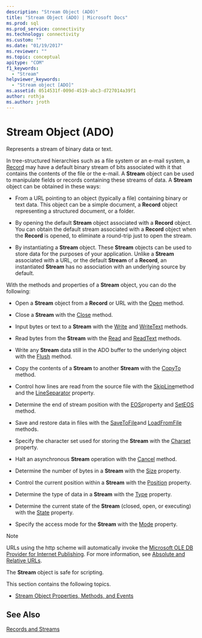 ```yaml
---
description: "Stream Object (ADO)"
title: "Stream Object (ADO) | Microsoft Docs"
ms.prod: sql
ms.prod_service: connectivity
ms.technology: connectivity
ms.custom: ""
ms.date: "01/19/2017"
ms.reviewer: ""
ms.topic: conceptual
apitype: "COM"
f1_keywords: 
  - "Stream"
helpviewer_keywords: 
  - "Stream object [ADO]"
ms.assetid: 0514531f-009d-4519-abc3-d727014a39f1
author: rothja
ms.author: jroth
---
```

# Stream Object (ADO)
Represents a stream of binary data or text.  
  
 In tree-structured hierarchies such as a file system or an e-mail system, a [Record](./record-object-ado.md) may have a default binary stream of bits associated with it that contains the contents of the file or the e-mail. A **Stream** object can be used to manipulate fields or records containing these streams of data. A **Stream** object can be obtained in these ways:  
  
-   From a URL pointing to an object (typically a file) containing binary or text data. This object can be a simple document, a **Record** object representing a structured document, or a folder.  
  
-   By opening the default **Stream** object associated with a **Record** object. You can obtain the default stream associated with a **Record** object when the **Record** is opened, to eliminate a round-trip just to open the stream.  
  
-   By instantiating a **Stream** object. These **Stream** objects can be used to store data for the purposes of your application. Unlike a **Stream** associated with a URL, or the default **Stream** of a **Record**, an instantiated **Stream** has no association with an underlying source by default.  
  
 With the methods and properties of a **Stream** object, you can do the following:  
  
-   Open a **Stream** object from a **Record** or URL with the [Open](./open-method-ado-stream.md) method.  
  
-   Close a **Stream** with the [Close](./close-method-ado.md) method.  
  
-   Input bytes or text to a **Stream** with the [Write](./write-method.md) and [WriteText](./writetext-method.md) methods.  
  
-   Read bytes from the **Stream** with the [Read](./read-method.md) and [ReadText](./readtext-method.md) methods.  
  
-   Write any **Stream** data still in the ADO buffer to the underlying object with the [Flush](./flush-method-ado.md) method.  
  
-   Copy the contents of a **Stream** to another **Stream** with the [CopyTo](./copyto-method-ado.md) method.  
  
-   Control how lines are read from the source file with the [SkipLine](./skipline-method.md)method and the [LineSeparator](./lineseparator-property-ado.md) property.  
  
-   Determine the end of stream position with the [EOS](./eos-property.md)property and [SetEOS](./seteos-method.md) method.  
  
-   Save and restore data in files with the [SaveToFile](./savetofile-method.md)and [LoadFromFile](./loadfromfile-method-ado.md) methods.  
  
-   Specify the character set used for storing the **Stream** with the [Charset](./charset-property-ado.md) property.  
  
-   Halt an asynchronous **Stream** operation with the [Cancel](./cancel-method-ado.md) method.  
  
-   Determine the number of bytes in a **Stream** with the [Size](./size-property-ado-stream.md) property.  
  
-   Control the current position within a **Stream** with the [Position](./position-property-ado.md) property.  
  
-   Determine the type of data in a **Stream** with the [Type](./type-property-ado-stream.md) property.  
  
-   Determine the current state of the **Stream** (closed, open, or executing) with the [State](./state-property-ado.md) property.  
  
-   Specify the access mode for the **Stream** with the [Mode](./mode-property-ado.md) property.  
  
> [!NOTE]
>  URLs using the http scheme will automatically invoke the [Microsoft OLE DB Provider for Internet Publishing](../../guide/appendixes/microsoft-ole-db-provider-for-internet-publishing.md). For more information, see [Absolute and Relative URLs](../../guide/data/absolute-and-relative-urls.md).  
  
 The **Stream** object is safe for scripting.  
  
 This section contains the following topics.  
  
-   [Stream Object Properties, Methods, and Events](./stream-object-properties-methods-and-events.md)  
  
## See Also  
 [Records and Streams](../../guide/data/records-and-streams.md)